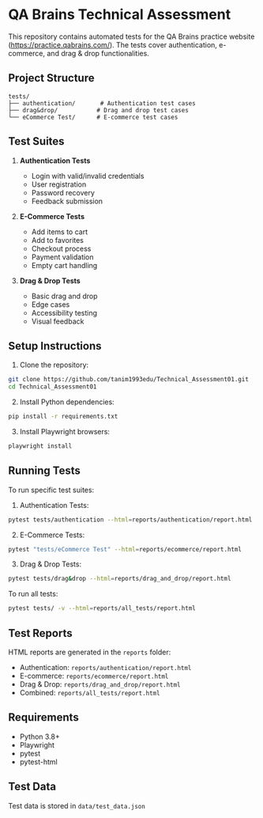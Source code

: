 # QA Brains Technical Assessment

This repository contains automated tests for the QA Brains practice website (https://practice.qabrains.com/). The tests cover authentication, e-commerce, and drag & drop functionalities.

## Project Structure
```
tests/
├── authentication/       # Authentication test cases
├── drag&drop/           # Drag and drop test cases
└── eCommerce Test/      # E-commerce test cases
```

## Test Suites
1. **Authentication Tests**
   - Login with valid/invalid credentials
   - User registration
   - Password recovery
   - Feedback submission

2. **E-Commerce Tests**
   - Add items to cart
   - Add to favorites
   - Checkout process
   - Payment validation
   - Empty cart handling

3. **Drag & Drop Tests**
   - Basic drag and drop
   - Edge cases
   - Accessibility testing
   - Visual feedback

## Setup Instructions

1. Clone the repository:
```bash
git clone https://github.com/tanim1993edu/Technical_Assessment01.git
cd Technical_Assessment01
```

2. Install Python dependencies:
```bash
pip install -r requirements.txt
```

3. Install Playwright browsers:
```bash
playwright install
```

## Running Tests

To run specific test suites:

1. Authentication Tests:
```bash
pytest tests/authentication --html=reports/authentication/report.html
```

2. E-Commerce Tests:
```bash
pytest "tests/eCommerce Test" --html=reports/ecommerce/report.html
```

3. Drag & Drop Tests:
```bash
pytest tests/drag&drop --html=reports/drag_and_drop/report.html
```

To run all tests:
```bash
pytest tests/ -v --html=reports/all_tests/report.html
```

## Test Reports

HTML reports are generated in the `reports` folder:
- Authentication: `reports/authentication/report.html`
- E-commerce: `reports/ecommerce/report.html`
- Drag & Drop: `reports/drag_and_drop/report.html`
- Combined: `reports/all_tests/report.html`

## Requirements
- Python 3.8+
- Playwright
- pytest
- pytest-html

## Test Data
Test data is stored in `data/test_data.json`